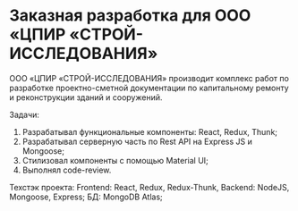 # Заказная разработка для ООО «ЦПИР «СТРОЙ-ИССЛЕДОВАНИЯ»

ООО «ЦПИР «СТРОЙ-ИССЛЕДОВАНИЯ» производит комплекс работ по разработке проектно-сметной документации по капитальному ремонту и реконструкции зданий и сооружений.

Задачи:
1. Разрабатывал функциональные компоненты: React, Redux, Thunk;
2. Разрабатывал серверную часть по Rest API на Express JS и Mongoose;
3. Стилизовал компоненты с помощью Material UI;
4. Выполнял code-review.

Техстэк проекта:
Frontend: React, Redux, Redux-Thunk,
Backend: NodeJS, Mongoose, Express;
БД: MongoDB Atlas;
